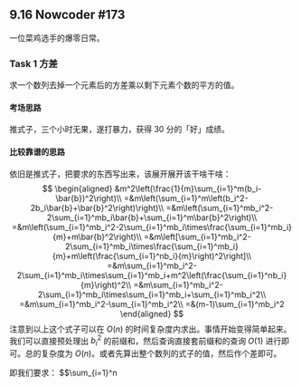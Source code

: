 ## 9.16 Nowcoder #173

一位菜鸡选手的爆零日常。

### Task 1 方差

求一个数列去掉一个元素后的方差乘以剩下元素个数的平方的值。

#### 考场思路

推式子，三个小时无果，遂打暴力，获得 30 分的「好」成绩。

#### 比较靠谱的思路

依旧是推式子，把要求的东西写出来，该展开展开该干啥干啥：
$$
\begin{aligned}
 &m^2\left(\frac{1}{m}\sum_{i=1}^m(b_i-\bar{b})^2\right)\\
=&m\left(\sum_{i=1}^m\left(b_i^2-2b_i\bar{b}+\bar{b}^2\right)\right)\\
=&m\left(\sum_{i=1}^mb_i^2-2\sum_{i=1}^mb_i\bar{b}+\sum_{i=1}^m\bar{b}^2\right)\\
=&m\left(\sum_{i=1}^mb_i^2-2\sum_{i=1}^mb_i\times\frac{\sum_{i=1}^mb_i}{m}+m\bar{b}^2\right)\\
=&m\left[\sum_{i=1}^mb_i^2-2\sum_{i=1}^mb_i\times\frac{\sum_{i=1}^mb_i}{m}+m\left(\frac{\sum_{i=1}^nb_i}{m}\right)^2\right]\\
=&m\sum_{i=1}^mb_i^2-2\sum_{i=1}^mb_i\times\sum_{i=1}^mb_i+m^2\left(\frac{\sum_{i=1}^nb_i}{m}\right)^2\\
=&m\sum_{i=1}^mb_i^2-2\sum_{i=1}^mb_i\times\sum_{i=1}^mb_i+\sum_{i=1}^mb_i^2\\
=&m\sum_{i=1}^mb_i^2-\sum_{i=1}^mb_i^2\\
=&(m-1)\sum_{i=1}^mb_i^2
\end{aligned}
$$
注意到以上这个式子可以在 $O(n)$ 的时间复杂度内求出。事情开始变得简单起来。我们可以直接预处理出 $b_i^2$ 的前缀和，然后查询直接套前缀和的查询 $O(1)$ 进行即可。总的复杂度为 $O(n)$。或者先算出整个数列的式子的值，然后作个差即可。

即我们要求：
$$\sum_{i=1}^n
<!--stackedit_data:
eyJoaXN0b3J5IjpbLTI0NTk3NDY3MSw2NDY5MjEzMTNdfQ==
-->